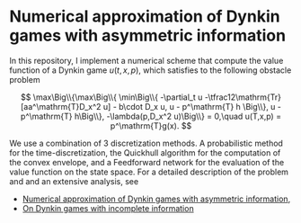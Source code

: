 # Numerical approximation of Dynkin games with asymmetric information

In this repository, I implement a numerical scheme that compute the value function of a Dynkin game $u(t,x,p)$, which satisfies to the following obstacle problem 

$$
\max\Big\\{\max\Big\\{ \min\Big\\{  -\partial_t u -\tfrac12\mathrm{Tr}[aa^\mathrm{T}D_x^2 u] - b\cdot D_x u, u - p^\mathrm{T} h \Big\\}, u - p^\mathrm{T} h\Big\\}, -\lambda(p,D_x^2 u)\Big\\}  = 0,\quad u(T,x,p) = p^\mathrm{T}g(x).
$$

We use a combination of 3 discretization methods. A probabilistic method for the time-discretization, the Quickhull algorithm for the computation of the convex envelope, and a Feedforward network for the evaluation of the value function on the state space. For a detailed description of the problem and and an extensive analysis, see 
- [Numerical approximation of Dynkin games with asymmetric information](https://doi.org/10.1137/23M1621216),
- [On Dynkin games with incomplete information](https://doi.org/10.1137/120891800)
